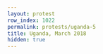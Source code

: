 ```yaml
---
layout: protest
row_index: 1022
permalink: protests/uganda-5
title: Uganda, March 2018
hidden: true
---
```

